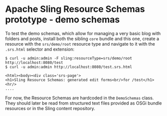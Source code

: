 Apache Sling Resource Schemas prototype - demo schemas
======================================================

To test the demo schemas, which allow for managing a very basic blog with folders and posts, install 
both the sibling `core` bundle and this one, create a resource with the `srs/demo/root`
resource type and navigate to it with the `.srs.html` selector and extension:

    $ curl -u admin:admin -F sling:resourceType=srs/demo/root http://localhost:8080/test
    $ curl -u admin:admin http://localhost:8080/test.srs.html
  
    <html><body><div class='srs-page'>
    <h1>Sling Resource Schemas: generated edit forms<br/>for /test</h1><hr/>
    ....

For now, the Resource Schemas are hardcoded in the `DemoSchemas` class. They should later be read from
structured text files provided as OSGi bundle resources or in the Sling content repository.
